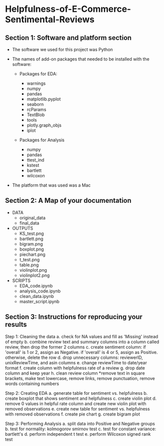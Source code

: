 # Helpfulness-of-E-Commerce-Sentimental-Reviews
## Section 1: Software and platform section
- The software we used for this project was Python
- The names of add-on packages that needed to be installed with the software:

  - Packages for EDA:
    - warnings
    - numpy
    - pandas 
    - matplotlib.pyplot
    - seaborn
    - rcParams
    - TextBlob
    - tools
    - plotly.graph_objs
    - iplot
   
  - Packages for Analysis
    - numpy
    - pandas 
    - ttest_ind
    - kstest
    - bartlett
    - wilcoxon

- The platform that was used was a Mac

## Section 2: A Map of your documentation
- DATA
  - original_data
  - final_data 
- OUTPUTS
  - KS_test.png
  - bartlett.png
  - bigram.png
  - boxplot.png
  - piechart.png
  - t_test.png
  - table.png
  - violinplot.png
  - violinplot2.png
- SCRIPTS
  - EDA_code.ipynb
  - analysis_code.ipynb
  - clean_data.ipynb
  - master_script.ipynb

## Section 3: Instructions for reproducing your results
Step 1: Cleaning the data
  a. check for NA values and fill as 'Missing' instead of empty 
  b. combine review text and summary columns into a column called review, then drop the former     2 columns
  c. create sentiment column: if 'overall' is 1 or 2, assign as Negative. if 'overall' is 4 or     5, assign as Positive. otherwise, delete the row
  d. drop unnecessary columns: reviewerID, unixReviewTime, and asin columns
  e. change reviewTime to date/year format 
  f. create column with helpfulness rate of a review
  g. drop date column and keep year
  h. clean review column *remove text in square brackets, make text lowercase, remove links,       remove punctuation, remove words containing numbers
  
Step 2: Creating EDA 
  a. generate table for sentiment vs. helpfulness
  b. create boxplot that shows sentiment and helpfulness 
  c. create violin plot 
  d. remove 0 values in helpful rate column and create new violin plot with removed observations
  e. create new table for sentiment vs. helpfulness with removed observations
  f. create pie chart 
  g. create bigram plot

Step 3: Performing Analysis
  a. split data into Positive and Negative groups 
  b. test for normality: kolmogorov smirnov test
  c. test for constant variance: bartlett's
  d. perform independent t test
  e. perform Wilcoxon signed rank test
